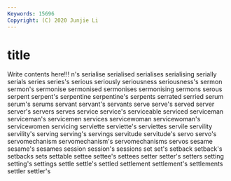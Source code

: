 ```yaml
---
Keywords: 15696
Copyright: (C) 2020 Junjie Li
---
```


# title

Write contents here!!!
n's 
serialise 
serialised 
serialises 
serialising
serially 
serials 
series 
series's 
serious 
seriously 
seriousness 
seriousness's 
sermon 
sermon's
sermonise 
sermonised 
sermonises 
sermonising 
sermons 
serous 
serpent 
serpent's 
serpentine 
serpentine's
serpents 
serrated 
serried 
serum 
serum's 
serums 
servant 
servant's 
servants 
serve
serve's 
served 
server 
server's 
servers 
serves 
service 
service's 
serviceable 
serviced
serviceman 
serviceman's 
servicemen 
services 
servicewoman 
servicewoman's 
servicewomen 
servicing 
serviette 
serviette's
serviettes 
servile 
servility 
servility's 
serving 
serving's 
servings 
servitude 
servitude's 
servo
servo's 
servomechanism 
servomechanism's 
servomechanisms 
servos 
sesame 
sesame's 
sesames 
session 
session's
sessions 
set 
set's 
setback 
setback's 
setbacks 
sets 
settable 
settee 
settee's
settees 
setter 
setter's 
setters 
setting 
setting's 
settings 
settle 
settle's 
settled
settlement 
settlement's 
settlements 
settler 
settler's 

